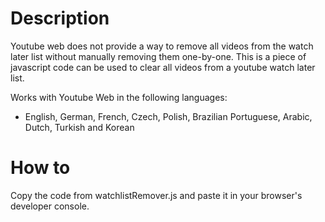 # Description
Youtube web does not provide a way to remove all videos from the watch later list without manually removing them one-by-one. This is a piece of javascript code can be used to clear all videos from a youtube watch later list.

Works with Youtube Web in the following languages:
  - English, German, French, Czech, Polish, Brazilian Portuguese, Arabic, Dutch, Turkish and Korean


# How to
Copy the code from watchlistRemover.js and paste it in your browser's developer console.
